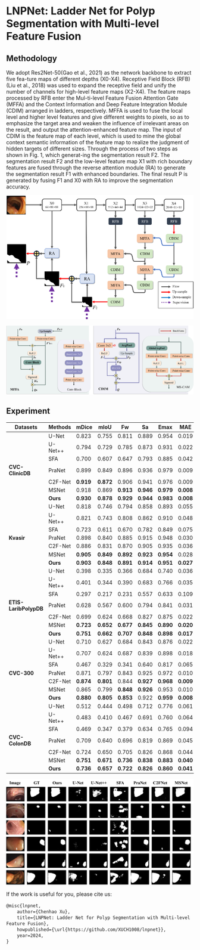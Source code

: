 # LNPNet: Ladder Net for Polyp Segmentation with Multi-level Feature Fusion

## Methodology

We adopt Res2Net-50(Gao et al., 2021) as the network backbone to extract five fea-ture maps of different depths (X0-X4). Receptive Field Block (RFB)(Liu et al., 2018) was used to expand the receptive field and unify the number of channels for high-level feature maps (X2-X4). The feature maps processed by RFB enter the Mul-ti-level Feature Fusion Attention Gate (MFFA) and the Context Information and Deep Feature Integration Module (CDIM) arranged in ladders, respectively. MFFA is used to fuse the local level and higher level features and give different weights to pixels, so as to emphasize the target area and weaken the influence of irrelevant areas on the result, and output the attention-enhanced feature map. The input of CDIM is the feature map of each level, which is used to mine the global context semantic information of the feature map to realize the judgment of hidden targets of different sizes. Through the process of two steps as shown in Fig. 1, which generat-ing the segmentation result F2. The segmentation result F2 and the low-level feature map X1 with rich boundary features are fused through the reverse attention module (RA) to generate the segmentation result F1 with enhanced boundaries. The final result P is generated by fusing F1 and X0 with RA to improve the segmentation accuracy.

![本地路径](1.png "Overview of proposed LNPNet")

![本地路径](2.png "MFFA &amp; CDIM")

## Experiment

| Datasets                     | Methods        | mDice           | mIoU            | Fw              | Sa              | Emax            | MAE             |
| ---------------------------- | -------------- | --------------- | --------------- | --------------- | --------------- | --------------- | --------------- |
|                              | U-Net          | 0.823           | 0.755           | 0.811           | 0.889           | 0.954           | 0.019           |
|                              | U-Net++        | 0.794           | 0.729           | 0.785           | 0.873           | 0.931           | 0.022           |
|                              | SFA            | 0.700           | 0.607           | 0.647           | 0.793           | 0.885           | 0.042           |
| **CVC-ClinicDB**       | PraNet         | 0.899           | 0.849           | 0.896           | 0.936           | 0.979           | 0.009           |
|                              | C2F-Net        | **0.919** | **0.872** | 0.906           | 0.941           | 0.976           | 0.009           |
|                              | MSNet          | 0.918           | 0.869           | **0.913** | **0.946** | **0.979** | **0.008** |
|                              | **Ours** | **0.930** | **0.878** | **0.929** | **0.944** | **0.983** | **0.008** |
|                              | U-Net          | 0.818           | 0.746           | 0.794           | 0.858           | 0.893           | 0.055           |
|                              | U-Net++        | 0.821           | 0.743           | 0.808           | 0.862           | 0.910           | 0.048           |
|                              | SFA            | 0.723           | 0.611           | 0.670           | 0.782           | 0.849           | 0.075           |
| **Kvasir**             | PraNet         | 0.898           | 0.840           | 0.885           | 0.915           | 0.948           | 0.030           |
|                              | C2F-Net        | 0.886           | 0.831           | 0.870           | 0.905           | 0.935           | 0.036           |
|                              | MSNet          | **0.905** | **0.849** | **0.892** | **0.923** | **0.954** | 0.028           |
|                              | **Ours** | **0.903** | **0.848** | **0.891** | **0.914** | **0.951** | **0.027** |
|                              | U-Net          | 0.398           | 0.335           | 0.366           | 0.684           | 0.740           | 0.036           |
|                              | U-Net++        | 0.401           | 0.344           | 0.390           | 0.683           | 0.766           | 0.035           |
|                              | SFA            | 0.297           | 0.217           | 0.231           | 0.557           | 0.633           | 0.109           |
| **ETIS- LaribPolypDB** | PraNet         | 0.628           | 0.567           | 0.600           | 0.794           | 0.841           | 0.031           |
|                              | C2F-Net        | 0.699           | 0.624           | 0.668           | 0.827           | 0.875           | 0.022           |
|                              | MSNet          | **0.723** | **0.652** | **0.677** | **0.845** | **0.890** | **0.020** |
|                              | **Ours** | **0.751** | **0.662** | **0.707** | **0.848** | **0.898** | **0.017** |
|                              | U-Net          | 0.710           | 0.627           | 0.684           | 0.843           | 0.876           | 0.022           |
|                              | U-Net++        | 0.707           | 0.624           | 0.687           | 0.839           | 0.898           | 0.018           |
|                              | SFA            | 0.467           | 0.329           | 0.341           | 0.640           | 0.817           | 0.065           |
| **CVC-300**            | PraNet         | 0.871           | 0.797           | 0.843           | 0.925           | 0.972           | 0.010           |
|                              | C2F-Net        | **0.874** | **0.801** | 0.844           | **0.927** | **0.968** | **0.009** |
|                              | MSNet          | 0.865           | 0.799           | **0.848** | **0.926** | 0.953           | 0.010           |
|                              | **Ours** | **0.880** | **0.805** | **0.853** | 0.922           | **0.959** | **0.008** |
|                              | U-Net          | 0.512           | 0.444           | 0.498           | 0.712           | 0.776           | 0.061           |
|                              | U-Net++        | 0.483           | 0.410           | 0.467           | 0.691           | 0.760           | 0.064           |
|                              | SFA            | 0.469           | 0.347           | 0.379           | 0.634           | 0.765           | 0.094           |
| **CVC-ColonDB**        | PraNet         | 0.709           | 0.640           | 0.696           | 0.819           | 0.869           | 0.045           |
|                              | C2F-Net        | 0.724           | 0.650           | 0.705           | 0.826           | 0.868           | 0.044           |
|                              | MSNet          | **0.751** | **0.671** | **0.736** | **0.838** | **0.883** | **0.040** |
|                              | **Ours** | **0.736** | **0.657** | **0.722** | **0.826** | **0.860** | **0.041** |

![本地路径](3.png "相对路径演示,上一级目录")

If the work is useful for you, please cite us:

```
@misc{lnpnet,
    author={Chenhao Xu},
    title={LNPNet: Ladder Net for Polyp Segmentation with Multi-level Feature Fusion},
    howpublished={\url{https://github.com/XUCH1008/lnpnet}},
    year=2024,
}
```
